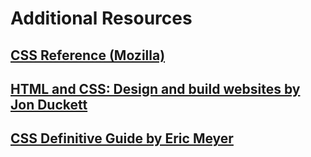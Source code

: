 # Additional Resources

## [CSS Reference (Mozilla)](https://developer.mozilla.org/en-US/docs/Web/CSS/Reference)

## [HTML and CSS: Design and build websites by Jon Duckett](https://www.amazon.com/HTML-CSS-Design-Build-Websites/dp/1118008189/)

## [CSS Definitive Guide  by Eric Meyer](https://www.amazon.com/CSS-Definitive-Guide-Visual-Presentation/dp/1449393195/)
